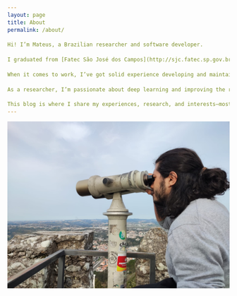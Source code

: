 ```yaml
---
layout: page
title: About
permalink: /about/

Hi! I’m Mateus, a Brazilian researcher and software developer.

I graduated from [Fatec São José dos Campos](http://sjc.fatec.sp.gov.br/) and am currently pursuing my master’s degree at [ICT/Unifesp](https://www.unifesp.br/campus/sjc/).

When it comes to work, I’ve got solid experience developing and maintaining enterprise services, mostly using Python. I’m also pretty familiar with infrastructure tools like IaC, Ansible, Kubernetes, and a few others.

As a researcher, I’m passionate about deep learning and improving the robustness of computer vision models. You can check out my [Google Scholar profile](https://scholar.google.com/citations?hl=en&user=0MMI9vsAAAAJ&view_op=list_works&gmla=AL3_zijqKTklgdByeT1skYqqpvXwFJJzW2cKGn5CMCZ4U03pgsdpgGRc0Fvoj3DNggaGPxqJy1W_kYB1tftrmo-9) for more details on my work.

This blog is where I share my experiences, research, and interests—mostly about software, infrastructure, and deep learning, but I like to throw in some non-tech stuff every now and then too.
---
```


![Looking around!](/images/about/me.jpg)


